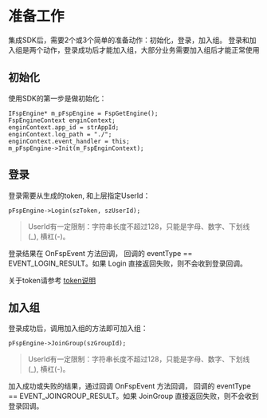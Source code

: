 # 准备工作
集成SDK后，需要2个或3个简单的准备动作：初始化，登录，加入组。
登录和加入组是两个动作，登录成功后才能加入组，大部分业务需要加入组后才能正常使用

## 初始化
使用SDK的第一步是做初始化：

```
IFspEngine* m_pFspEngine = FspGetEngine();
FspEngineContext enginContext;
enginContext.app_id = strAppId;
enginContext.log_path = "./";
enginContext.event_handler = this;
m_pFspEngine->Init(m_FspEnginContext);
```


## 登录
登录需要从生成的token, 和上层指定UserId：

```
pFspEngine->Login(szToken, szUserId);
```

> UserId有一定限制：字符串长度不超过128，只能是字母、数字、下划线(_), 横杠(-)。

登录结果在 OnFspEvent 方法回调， 回调的 eventType == EVENT_LOGIN_RESULT。如果 Login 直接返回失败，则不会收到登录回调。

关于token请参考 [token说明](./token.md)

## 加入组

登录成功后，调用加入组的方法即可加入组：

```
pFspEngine->JoinGroup(szGroupId);
```

> UserId有一定限制：字符串长度不超过128，只能是字母、数字、下划线(_), 横杠(-)。

加入成功或失败的结果，通过回调 OnFspEvent 方法回调， 回调的 eventType == EVENT_JOINGROUP_RESULT。如果 JoinGroup 直接返回失败，则不会收到登录回调。
